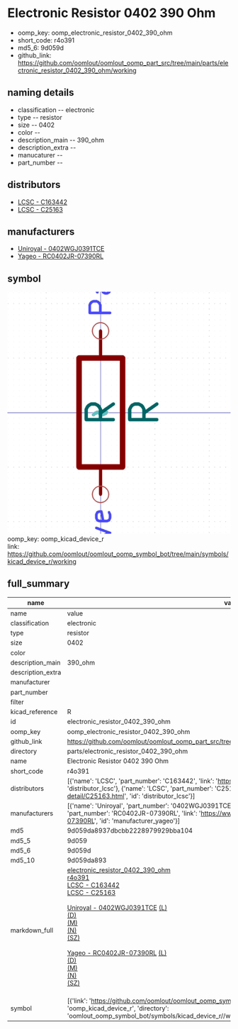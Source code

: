 # Electronic Resistor 0402 390 Ohm

  
* oomp_key: oomp_electronic_resistor_0402_390_ohm 
* short_code: r4o391
* md5_6: 9d059d  
* github_link: https://github.com/oomlout/oomlout_oomp_part_src/tree/main/parts/electronic_resistor_0402_390_ohm/working  
## naming details
* classification -- electronic
* type -- resistor
* size -- 0402
* color -- 
* description_main -- 390_ohm
* description_extra -- 
* manucaturer -- 
* part_number -- 

## distributors
* [LCSC - C163442](https://lcsc.com/product-detail/C163442.html)  
* [LCSC - C25163](https://lcsc.com/product-detail/C25163.html)  

## manufacturers
* [Uniroyal - 0402WGJ0391TCE]()  
* [Yageo - RC0402JR-07390RL](https://www.yageo.com/en/Chart/Download/pdf/RC0402JR-07390RL)  

## symbol

![](symbol/0/working/working_600.png)  
oomp_key: oomp_kicad_device_r  
link: https://github.com/oomlout/oomlout_oomp_symbol_bot/tree/main/symbols/kicad_device_r/working  


## full_summary
| name | value | 
| --- | --- | 
| name | value | 
| classification | electronic | 
| type | resistor | 
| size | 0402 | 
| color |  | 
| description_main | 390_ohm | 
| description_extra |  | 
| manufacturer |  | 
| part_number |  | 
| filter |  | 
| kicad_reference | R | 
| id | electronic_resistor_0402_390_ohm | 
| oomp_key | oomp_electronic_resistor_0402_390_ohm | 
| github_link | https://github.com/oomlout/oomlout_oomp_part_src/tree/main/parts/electronic_resistor_0402_390_ohm/working | 
| directory | parts/electronic_resistor_0402_390_ohm | 
| name | Electronic Resistor 0402 390 Ohm | 
| short_code | r4o391 | 
| distributors | [{'name': 'LCSC', 'part_number': 'C163442', 'link': 'https://lcsc.com/product-detail/C163442.html', 'id': 'distributor_lcsc'}, {'name': 'LCSC', 'part_number': 'C25163', 'link': 'https://lcsc.com/product-detail/C25163.html', 'id': 'distributor_lcsc'}] | 
| manufacturers | [{'name': 'Uniroyal', 'part_number': '0402WGJ0391TCE', 'link': '', 'id': 'manufacturer_uniroyal'}, {'name': 'Yageo', 'part_number': 'RC0402JR-07390RL', 'link': 'https://www.yageo.com/en/Chart/Download/pdf/RC0402JR-07390RL', 'id': 'manufacturer_yageo'}] | 
| md5 | 9d059da8937dbcbb2228979929bba104 | 
| md5_5 | 9d059 | 
| md5_6 | 9d059d | 
| md5_10 | 9d059da893 | 
| markdown_full | [electronic_resistor_0402_390_ohm](https://github.com/oomlout/oomlout_oomp_part_src/tree/main/parts/electronic_resistor_0402_390_ohm/working)<br>[r4o391](https://github.com/oomlout/oomlout_oomp_part_src/tree/main/parts/electronic_resistor_0402_390_ohm/working)<br>[LCSC - C163442<br>](https://lcsc.com/product-detail/C163442.html)[LCSC - C25163<br>](https://lcsc.com/product-detail/C25163.html)<br>[Uniroyal - 0402WGJ0391TCE]() [(L)<br>](https://www.lcsc.com/search?q=0402WGJ0391TCE)[(D)<br>](https://www.digikey.com/en/products?,keywords=0402WGJ0391TCE)[(M)<br>](https://www.mouser.com/Search/Refine?Keyword=0402WGJ0391TCE)[(N)<br>](https://www.newark.com/search?st=0402WGJ0391TCE)[(SZ)<br>](https://so.szlcsc.com/global.html?k=0402WGJ0391TCE)<br>[Yageo - RC0402JR-07390RL](https://www.yageo.com/en/Chart/Download/pdf/RC0402JR-07390RL) [(L)<br>](https://www.lcsc.com/search?q=RC0402JR-07390RL)[(D)<br>](https://www.digikey.com/en/products?,keywords=RC0402JR-07390RL)[(M)<br>](https://www.mouser.com/Search/Refine?Keyword=RC0402JR-07390RL)[(N)<br>](https://www.newark.com/search?st=RC0402JR-07390RL)[(SZ)<br>](https://so.szlcsc.com/global.html?k=RC0402JR-07390RL)<br> | 
| symbol | [{'link': 'https://github.com/oomlout/oomlout_oomp_symbol_bot/tree/main/symbols/kicad_device_r', 'oomp_key': 'oomp_kicad_device_r', 'directory': 'oomlout_oomp_symbol_bot/symbols/kicad_device_r//working/working.kicad_sym'}] | 
